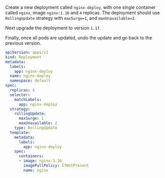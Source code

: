 Create a new deployment called `nginx-deploy`, with one single container called `nginx`, image `nginx:1.16` and `4` replicas.
The deployment should use `RollingUpdate` strategy with `maxSurge=1`, and `maxUnavailable=2`.

Next upgrade the deployment to version `1.17`.

Finally, once all pods are updated, undo the update and go back to the previous version.

```yaml
apiVersion: apps/v1
kind: Deployment
metadata:
  labels:
    app: nginx-deploy
  name: nginx-deploy
  namespace: default
spec:
  replicas: 4
  selector:
    matchLabels:
      app: nginx-deploy
  strategy:
    rollingUpdate:
      maxSurge: 1
      maxUnavailable: 2
    type: RollingUpdate
  template:
    metadata:
      labels:
        app: nginx-deploy
    spec:
      containers:
      - image: nginx:1.16
        imagePullPolicy: IfNotPresent
        name: nginx
```
